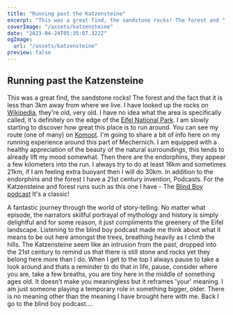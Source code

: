 ```yaml
---
title: "Running past the Katzensteine"
excerpt: "This was a great find, the sandstone rocks! The forest and "
coverImage: "/assets/katzensteine"
date: "2023-04-24T05:35:07.322Z"
ogImage:
  url: "/assets/katzensteine"
preview: false
---
```


## Running past the Katzensteine

This was a great find, the sandstone rocks! The forest and the fact that  it is less than 3km away from where we live. I have looked up the rocks  on  [Wikipedia](href=https://de.wikipedia.org/wiki/Katzensteine ), they're old, very old. I have no idea what the area is specifically called, it's definitely on the edge of the [Eifel National Park](href=https://de.wikipedia.org/wiki/Nationalpark_Eifel).
I am slowly starting to discover how great this place is to run around. 
You can see my route (one of many) on [Komoot](href=https://www.komoot.com/tour/1070513190). 
I'm going to share a bit of info here on my running experience around  this part of Mechernich. 
I am equipped with a healthy appreciation of the beauty of the natural  surroundings, this tends to already lift my mood somewhat.
Then there  are the endorphins, they appear a few kilometers into the run. 
I always  try to do at least 16km and sometimes 21km, if I am feeling extra buoyant then I will do 30km. 
In addition to the endorphins and the forest I have a 21st century invention, Podcasts. 
For the Katzensteine  and forest runs such as this one I have -  The  [Blind Boy podcast](href=https://play.acast.com/s/blindboy)
It's a classic!

A fantastic journey through the world of story-telling.
No matter what episode, the narrators skillful portrayal of mythology and history is simply delightful and for some reason, 
it just compliments the greenery of the Eifel landscape. 
Listening to the blind boy podcast made me think about what it means to be out here amongst the trees, breathing heavily as I climb the hills. The Katzensteine seem like an intrusion from the past, dropped into the 21st century to remind us that there is still stone and rocks yet they belong here more than I do. When I get to the top I always pause to take a look around and thats a reminder to do that in life, pause, consider where you are, take a few breaths, you are tiny here in the middle of something ages old. It doesn't make you meaningless but it reframes 'your' meaning. I am just someone playing a temporary role in something bigger, older. There is no meaning other than the meaning I have brought here with me. Back I go to the blind boy podcast....